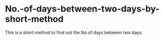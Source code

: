 # No.-of-days-between-two-days-by-short-method
This is a short method to find out the No.of days between two days.
